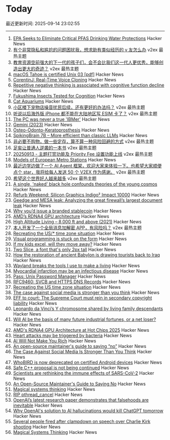 # Today

最近更新时间: 2025-09-14 23:02:55

--- 
1. [EPA Seeks to Eliminate Critical PFAS Drinking Water Protections](https://earthjustice.org/press/2025/epa-seeks-to-roll-back-pfas-drinking-water-rules-keeping-millions-exposed-to-toxic-forever-chemicals-in-tap-water) Hacker News
2. [有个非常隐私和尴尬的问题困扰我，想求助有类似经历的 v 友怎么办](https://www.v2ex.com/t/1159101) v2ex 最热主题
3. [教育资源空前强大的下一代的孩子们，会不会比我们这一代人更优秀，能够创造出更大的奇迹？](https://www.v2ex.com/t/1159099) v2ex 最热主题
4. [macOS Tahoe is certified Unix 03 [pdf]](https://www.opengroup.org/openbrand/certificates/1223p.pdf) Hacker News
5. [CorentinJ: Real-Time Voice Cloning](https://github.com/CorentinJ/Real-Time-Voice-Cloning) Hacker News
6. [Repetitive negative thinking is associated with cognitive function decline](https://bmcpsychiatry.biomedcentral.com/articles/10.1186/s12888-025-06815-2) Hacker News
7. [Fukushima Insects Tested for Cognition](https://news.cnrs.fr/articles/fukushima-insects-tested-for-cognition) Hacker News
8. [Cat Aquariums](https://cataquariums.com/) Hacker News
9. [小区楼下宠物店噪音扰民后续，还有更好的办法吗？](https://www.v2ex.com/t/1159065) v2ex 最热主题
10. [听说以后海外版 iPhone 都不能在大陆地区写 ESIM 卡了？](https://www.v2ex.com/t/1159058) v2ex 最热主题
11. [The PC was never a true 'IBMer'](https://thechipletter.substack.com/p/the-pc-was-never-a-true-ibmer) Hacker News
12. [Gemini (2023)](https://geminiquickst.art/) Hacker News
13. [Osteo-Odonto-Keratoprosthesis](https://en.wikipedia.org/wiki/Osteo-odonto-keratoprosthesis) Hacker News
14. [SpikingBrain 7B – More efficient than classic LLMs](https://github.com/BICLab/SpikingBrain-7B) Hacker News
15. [非必要不购物，做一些定存，算不算一种风险回避的方式](https://www.v2ex.com/t/1159085) v2ex 最热主题
16. [足矣让普通人逆袭的一本书](https://www.v2ex.com/t/1159060) v2ex 最热主题
17. [20250913 - 主题打赏功能及 Priority Fee 设置功能上线](https://www.v2ex.com/t/1159042) v2ex 最热主题
18. [Models of European Metro Stations](http://stations.albertguillaumes.cat/) Hacker News
19. [最近边学边做了一个 AI Agent 框架，欢迎大家来体验一下。也希望大家顺便点个 star，我将给每人发送 50 个 V2EX 作为感谢。](https://www.v2ex.com/t/1159055) v2ex 最热主题
20. [希望这个世界好人越来越多](https://www.v2ex.com/t/1159054) v2ex 最热主题
21. [A single, 'naked' black hole confounds theories of the young cosmos](https://www.quantamagazine.org/a-single-naked-black-hole-rewrites-the-history-of-the-universe-20250912/) Hacker News
22. [Refurb Weekend: Silicon Graphics Indigo² Impact 10000](http://oldvcr.blogspot.com/2025/09/refurb-weekend-silicon-graphics-indigo.html) Hacker News
23. [Geedge and MESA leak: Analyzing the great firewall’s largest document leak](https://gfw.report/blog/geedge_and_mesa_leak/en/) Hacker News
24. [Why you’d issue a branded stablecoin](https://text-incubation.com/Why+you%27d+issue+a+branded+stablecoin+like+McDonaldsCoin) Hacker News
25. [AMD’s RDNA4 GPU architecture](https://chipsandcheese.com/p/amds-rdna4-gpu-architecture-at-hot) Hacker News
26. [High Altitude Living – 8,000 ft and above (2021)](https://studioq.com/blog/2021/5/30/high-altitude-living-8000-ft-and-above-2450-meters) Hacker News
27. [本人开发了一个全局消息加解密 APP，有风险吗？](https://www.v2ex.com/t/1159041) v2ex 最热主题
28. [Recreating the US/* time zone situation](https://rachelbythebay.com/w/2025/09/12/tz/) Hacker News
29. [Visual programming is stuck on the form](https://interjectedfuture.com/visual-programming-is-stuck-on-the-form/) Hacker News
30. [If my kids excel, will they move away?](https://jeffreybigham.com/blog/2025/where-will-my-kids-go.html) Hacker News
31. [Two Slice, a font that's only 2px tall](https://joefatula.com/twoslice.html) Hacker News
32. [How the restoration of ancient Babylon is drawing tourists back to Iraq](https://www.theartnewspaper.com/2025/09/12/how-the-restoration-of-ancient-babylon-is-helping-to-draw-tourists-back-to-iraq) Hacker News
33. [Wayland breaks the tools I use to make a living](https://rykarn.se/2025/01/26/wayland) Hacker News
34. [Myocardial infarction may be an infectious disease](https://www.tuni.fi/en/news/myocardial-infarction-may-be-infectious-disease) Hacker News
35. [Pass: Unix Password Manager](https://www.passwordstore.org/) Hacker News
36. [RFC9460: SVCB and HTTPS DNS Records](https://datatracker.ietf.org/doc/html/rfc9460) Hacker News
37. [Recreating the US time zone situation](https://rachelbythebay.com/w/2025/09/12/tz/) Hacker News
38. [The case against social media is stronger than you think](https://arachnemag.substack.com/p/the-case-against-social-media-is) Hacker News
39. [EFF to court: The Supreme Court must rein in secondary copyright liability](https://www.eff.org/deeplinks/2025/09/eff-court-supreme-court-must-rein-expansive-secondary-copyright-liability) Hacker News
40. [Leonardo da Vinci’s Y chromosome shared by living family descendants](https://phys.org/news/2025-05-leonardo-da-vinci-dna-chromosome.html) Hacker News
41. [Will AI be the basis of many future industrial fortunes, or a net loser?](https://joincolossus.com/article/ai-will-not-make-you-rich/) Hacker News
42. [AMD's RDNA4 GPU Architecture at Hot Chips 2025](https://chipsandcheese.com/p/amds-rdna4-gpu-architecture-at-hot) Hacker News
43. [Heart attacks may be triggered by bacteria](https://www.tuni.fi/en/news/myocardial-infarction-may-be-infectious-disease) Hacker News
44. [AI Will Not Make You Rich](https://joincolossus.com/article/ai-will-not-make-you-rich/) Hacker News
45. [An open-source maintainer's guide to saying “no”](https://www.jlowin.dev/blog/oss-maintainers-guide-to-saying-no) Hacker News
46. [The Case Against Social Media Is Stronger Than You Think](https://arachnemag.substack.com/p/the-case-against-social-media-is) Hacker News
47. [WhoBIRD is now deprecated on certified Android devices](https://github.com/woheller69/whoBIRD) Hacker News
48. [Safe C++ proposal is not being continued](https://sibellavia.lol/posts/2025/09/safe-c-proposal-is-not-being-continued/) Hacker News
49. [Scientists are rethinking the immune effects of SARS-CoV-2](https://www.bmj.com/content/390/bmj.r1733) Hacker News
50. [An Open-Source Maintainer's Guide to Saying No](https://www.jlowin.dev/blog/oss-maintainers-guide-to-saying-no) Hacker News
51. [Magical systems thinking](https://worksinprogress.co/issue/magical-systems-thinking/) Hacker News
52. [RIP pthread_cancel](https://eissing.org/icing/posts/rip_pthread_cancel/) Hacker News
53. [OpenAI’s latest research paper demonstrates that falsehoods are inevitable](https://theconversation.com/why-openais-solution-to-ai-hallucinations-would-kill-chatgpt-tomorrow-265107) Hacker News
54. [Why OpenAI's solution to AI hallucinations would kill ChatGPT tomorrow](https://theconversation.com/why-openais-solution-to-ai-hallucinations-would-kill-chatgpt-tomorrow-265107) Hacker News
55. [Several people fired after clampdown on speech over Charlie Kirk shooting](https://www.theguardian.com/us-news/2025/sep/13/charlie-kirk-shooting-people-fired-social-media) Hacker News
56. [Magical Systems Thinking](https://worksinprogress.co/issue/magical-systems-thinking/) Hacker News

